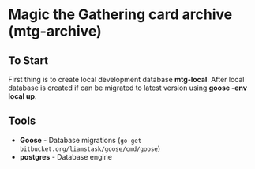 Magic the Gathering card archive (mtg-archive)
================================================

To Start
--------
First thing is to create local development database **mtg-local**. After local database
is created if can be migrated to latest version using **goose -env local up**.

Tools
-----

* **Goose** - Database migrations (`go get bitbucket.org/liamstask/goose/cmd/goose`)
* **postgres** - Database engine

